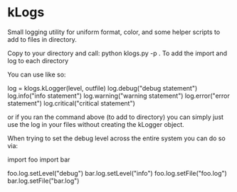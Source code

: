 # kLogs
Small logging utility for uniform format, color, and some helper scripts to add to files in directory.

Copy to your directory and call:
python klogs.py -p .
To add the import and log to each directory

You can use like so:

log = klogs.kLogger(level, outfile)
log.debug("debug statement")
log.info("info statement")
log.warning("warning statement")
log.error("error statement")
log.critical("critical statement")

or if you ran the command above (to add to directory) you can simply just use the log in your files without creating
the kLogger object.

When trying to set the debug level across the entire system you can do so via:

import foo
import bar

foo.log.setLevel("debug")
bar.log.setLevel("info")
foo.log.setFile("foo.log")
bar.log.setFile("bar.log")

